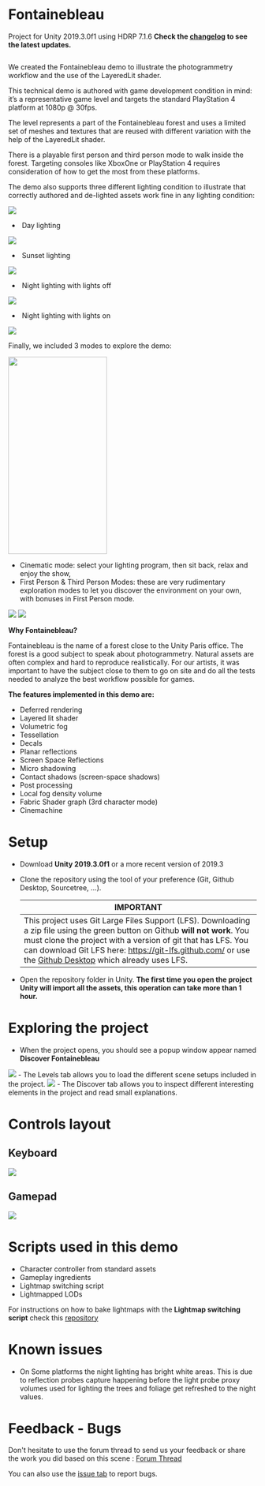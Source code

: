 # Fontainebleau

Project for Unity 2019.3.0f1 using HDRP 7.1.6
**Check the [changelog](https://github.com/Unity-Technologies/FontainebleauDemo/blob/master/Changelog.md) to see the latest updates.**


<img src = "https://forum.unity.com/proxy.php?image=https%3A%2F%2Fblogs.unity3d.com%2Fwp-content%2Fuploads%2F2018%2F03%2Fimage5-1280x720.png&hash=d4dd82baaada0823f75c693064c8c964" title = "Fontainebleau title screen" alt >

We created the Fontainebleau demo to illustrate the photogrammetry workflow and the use of the LayeredLit shader. 

This technical demo is authored with game development condition in mind: it’s a representative game level and targets the standard PlayStation 4 platform at 1080p @ 30fps. 

The level represents a part of the Fontainebleau forest and uses a limited set of meshes and textures that are reused with different variation with the help of the LayeredLit shader. 

There is a playable first person and third person mode to walk inside the forest. Targeting consoles like XboxOne or PlayStation 4 requires consideration of how to get the most from these platforms.

The demo also supports three different lighting condition to illustrate that correctly authored and de-lighted assets work fine in any lighting condition:

<img src = "https://github.com/Unity-Technologies/FontainebleauDemo/blob/master/Documentation/Images/0.PNG" >

- ​    Day lighting
<img src = "https://github.com/Unity-Technologies/FontainebleauDemo/blob/master/Documentation/Images/3.PNG" >

- ​    Sunset lighting
<img src = "https://github.com/Unity-Technologies/FontainebleauDemo/blob/master/Documentation/Images/5.PNG" >

- ​    Night lighting with lights off
<img src = "https://github.com/Unity-Technologies/FontainebleauDemo/blob/master/Documentation/Images/6.PNG" >

- ​    Night lighting with lights on
<img src = "https://github.com/Unity-Technologies/FontainebleauDemo/blob/master/Documentation/Images/7.PNG" >

Finally, we included 3 modes to explore the demo:

<img src = "https://github.com/Unity-Technologies/FontainebleauDemo/blob/master/Documentation/Images/1.PNG" title = "Fontainebleau menu screen" alt width="200" height="400" >

-   Cinematic mode: select your lighting program, then sit back, relax and enjoy the show,
-   First Person & Third Person Modes: these are very rudimentary exploration modes to let you discover the environment on your own, with bonuses in First Person mode.

<img src = "https://github.com/Unity-Technologies/FontainebleauDemo/blob/master/Documentation/Images/11.PNG" >
<img src = "https://github.com/Unity-Technologies/FontainebleauDemo/blob/master/Documentation/Images/4.PNG" >

**Why Fontainebleau?**

Fontainebleau is the name of a forest close to the Unity Paris office. The forest is a good subject to speak about photogrammetry. Natural assets are often complex and hard to reproduce realistically. For our artists, it was important to have the subject close to them to go on site and do all the tests needed to analyze the best workflow possible for games.

**The features implemented in this demo are:**

- Deferred rendering
- Layered lit shader
- Volumetric fog
- Tessellation
- Decals
- Planar reflections
- Screen Space Reflections
- Micro shadowing
- Contact shadows (screen-space shadows)
- Post processing
- Local fog density volume
- Fabric Shader graph (3rd character mode)
- Cinemachine

# Setup

- Download **Unity 2019.3.0f1** or a more recent version of 2019.3

- Clone the repository using the tool of your preference (Git, Github Desktop, Sourcetree, ...). 

  | IMPORTANT                                                    |
  | ------------------------------------------------------------ |
  | This project uses Git Large Files Support (LFS). Downloading a zip file using the green button on Github **will not work**. You must clone the project with a version of git that has LFS. You can download Git LFS here: <https://git-lfs.github.com/> or use the [Github Desktop](https://desktop.github.com/) which already uses LFS. |

- Open the repository folder in Unity. **The first time you open the project Unity will import all the assets, this operation can take more than 1 hour.**

# Exploring the project

- When the project opens, you should see a popup window appear named **Discover Fontainebleau**
<img src = "https://github.com/Unity-Technologies/FontainebleauDemo/blob/master/Documentation/Images/DiscoverLevels.png" >
  - The Levels tab allows you to load the different scene setups included in the project.
<img src = "https://github.com/Unity-Technologies/FontainebleauDemo/blob/master/Documentation/Images/DiscoverItems.png" >
  - The Discover tab allows you to inspect different interesting elements in the project and read small explanations.

# Controls layout

## Keyboard

<img src = "https://github.com/Unity-Technologies/FontainebleauDemo/blob/master/Documentation/Images/8.PNG" >

## Gamepad

<img src = "https://github.com/Unity-Technologies/FontainebleauDemo/blob/master/Documentation/Images/9.PNG" >

# Scripts used in this demo

- Character controller from standard assets
- Gameplay ingredients
- Lightmap switching script
- Lightmapped LODs

For instructions on how to bake lightmaps with the **Lightmap switching script** check this [repository](https://github.com/laurenth-unity/lightmap-switching-tool)

# Known issues

- On Some platforms the night lighting has bright white areas. This is due to reflection probes capture happening before the light probe proxy volumes used for lighting the trees and foliage get refreshed to the night values.

# Feedback - Bugs

Don't hesitate to use the forum thread to send us your feedback or share the work you did based on this scene :
[Forum Thread](https://forum.unity.com/threads/photogrammetry-in-unity-making-real-world-objects-into-digital-assets.521946/)

You can also use the [issue tab](https://github.com/Unity-Technologies/FontainebleauDemo/issues) to report bugs.
